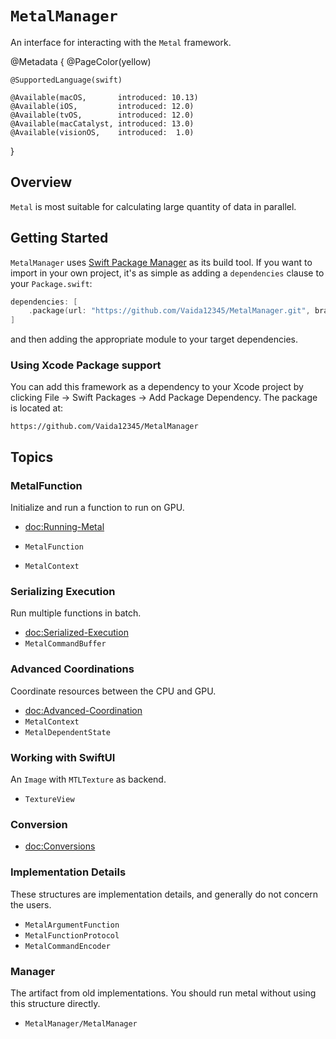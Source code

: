 # ``MetalManager``

An interface for interacting with the `Metal` framework.

@Metadata {
    @PageColor(yellow)
    
    @SupportedLanguage(swift)
    
    @Available(macOS,       introduced: 10.13)
    @Available(iOS,         introduced: 12.0)
    @Available(tvOS,        introduced: 12.0)
    @Available(macCatalyst, introduced: 13.0)
    @Available(visionOS,    introduced:  1.0)
}


## Overview

`Metal` is most suitable for calculating large quantity of data in parallel.


## Getting Started

`MetalManager` uses [Swift Package Manager](https://www.swift.org/documentation/package-manager/) as its build tool. If you want to import in your own project, it's as simple as adding a `dependencies` clause to your `Package.swift`:
```swift
dependencies: [
    .package(url: "https://github.com/Vaida12345/MetalManager.git", branch: "main")
]
```
and then adding the appropriate module to your target dependencies.

### Using Xcode Package support

You can add this framework as a dependency to your Xcode project by clicking File -> Swift Packages -> Add Package Dependency. The package is located at:
```
https://github.com/Vaida12345/MetalManager
```


## Topics

### MetalFunction

Initialize and run a function to run on GPU.

- <doc:Running-Metal>
- ``MetalFunction``


- ``MetalContext``

### Serializing Execution
Run multiple functions in batch.

- <doc:Serialized-Execution>
- ``MetalCommandBuffer``

### Advanced Coordinations
Coordinate resources between the CPU and GPU.

- <doc:Advanced-Coordination>
- ``MetalContext``
- ``MetalDependentState``


### Working with SwiftUI

An `Image` with `MTLTexture` as backend.

- ``TextureView``

### Conversion

- <doc:Conversions>


### Implementation Details 

These structures are implementation details, and generally do not concern the users.

- ``MetalArgumentFunction``
- ``MetalFunctionProtocol``
- ``MetalCommandEncoder``


### Manager
The artifact from old implementations. You should run metal without using this structure directly.

- ``MetalManager/MetalManager``
